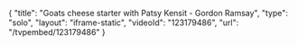 {
    "title": "Goats cheese starter with Patsy Kensit - Gordon Ramsay",
    "type": "solo",
    "layout": "iframe-static",
    "videoId": "123179486",
    "url": "\/tvpembed\/123179486"
}